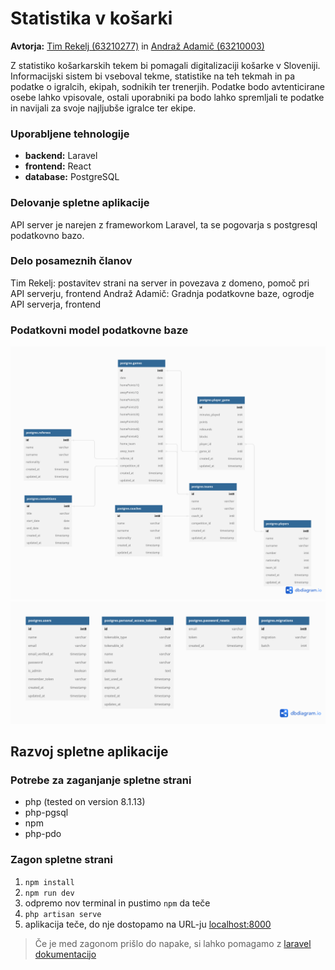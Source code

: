 # Statistika v košarki

**Avtorja:** [Tim Rekelj (63210277)](https://github.com/timrekelj) in [Andraž Adamič (63210003)](https://github.com/andrazadamic)

Z statistiko košarkarskih tekem bi pomagali digitalizaciji košarke v Sloveniji. Informacijski sistem bi vseboval tekme, statistike na teh tekmah in pa podatke o igralcih, ekipah, sodnikih ter trenerjih. Podatke bodo avtenticirane osebe lahko vpisovale, ostali uporabniki pa bodo lahko spremljali te podatke in navijali za svoje najljubše igralce ter ekipe.

### Uporabljene tehnologije
- **backend:** Laravel
- **frontend:** React
- **database:** PostgreSQL

### Delovanje spletne aplikacije
API server je narejen z frameworkom Laravel, ta se pogovarja s postgresql podatkovno bazo. 

### Delo posameznih članov
Tim Rekelj: postavitev strani na server in povezava z domeno, pomoč pri API serverju, frontend
Andraž Adamič: Gradnja podatkovne baze, ogrodje API serverja, frontend

### Podatkovni model podatkovne baze
![Podatkovna baza](/docs/images/Database.png)
![Avtorizacija](/docs/images/AuthDB.png)

## Razvoj spletne aplikacije

### Potrebe za zaganjanje spletne strani

- php (tested on version 8.1.13)
- php-pgsql
- npm
- php-pdo

### Zagon spletne strani
1. `npm install`
2. `npm run dev`
3. odpremo nov terminal in pustimo `npm` da teče
4. `php artisan serve`
5. aplikacija teče, do nje dostopamo na URL-ju [localhost:8000](http://localhost:8000/)

> Če je med zagonom prišlo do napake, si lahko pomagamo z [laravel dokumentacijo](https://laravel.com/docs/9.x/installation)